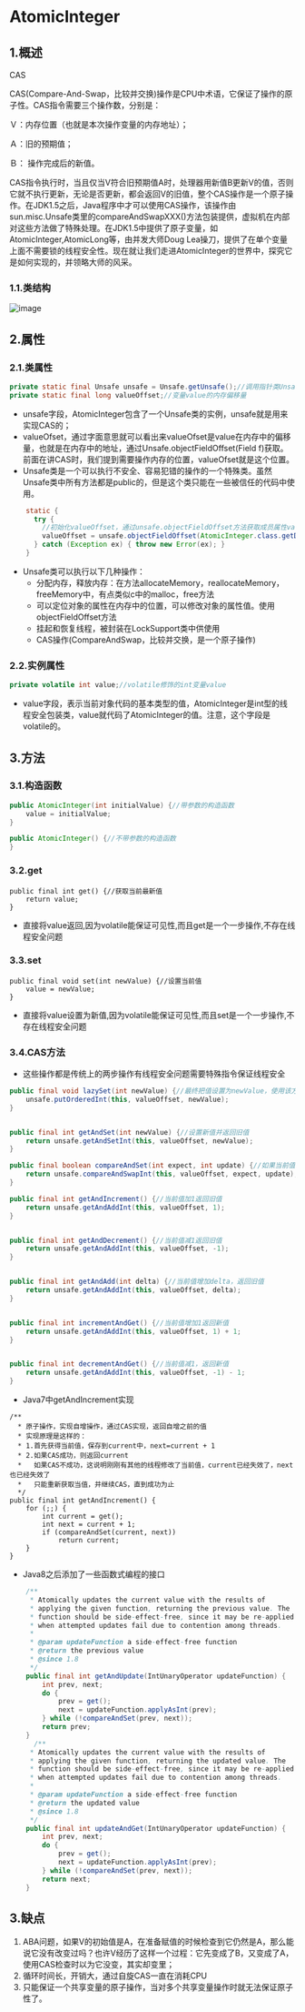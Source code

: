 # AtomicInteger

## 1.概述

CAS

CAS(Compare-And-Swap，比较并交换)操作是CPU中术语，它保证了操作的原子性。CAS指令需要三个操作数，分别是：

Ｖ：内存位置（也就是本次操作变量的内存地址）；

Ａ：旧的预期值；

Ｂ： 操作完成后的新值。

CAS指令执行时，当且仅当V符合旧预期值A时，处理器用新值B更新V的值，否则它就不执行更新，无论是否更新，都会返回V的旧值，整个CAS操作是一个原子操作。在JDK1.5之后，Java程序中才可以使用CAS操作，该操作由sun.misc.Unsafe类里的compareAndSwapXXX()方法包装提供，虚拟机在内部对这些方法做了特殊处理。在JDK1.5中提供了原子变量，如AtomicInteger,AtomicLong等，由并发大师Doug Lea操刀，提供了在单个变量上面不需要锁的线程安全性。现在就让我们走进AtomicInteger的世界中，探究它是如何实现的，并领略大师的风采。

### 1.1.类结构

![image](https://clsaa-markdown-imgbed-1252032169.cos.ap-shanghai.myqcloud.com/very-java/2019-03-13-120702.png)


##  2.属性

### 2.1.类属性

```java
private static final Unsafe unsafe = Unsafe.getUnsafe();//调用指针类Unsafe
private static final long valueOffset;//变量value的内存偏移量
```

* unsafe字段，AtomicInteger包含了一个Unsafe类的实例，unsafe就是用来实现CAS的；
* valueOfset，通过字面意思就可以看出来valueOfset是value在内存中的偏移量，也就是在内存中的地址，通过Unsafe.objectFieldOffset(Field f)获取。前面在讲CAS时，我们提到需要操作内存的位置，valueOfset就是这个位置。
* Unsafe类是一个可以执行不安全、容易犯错的操作的一个特殊类。虽然Unsafe类中所有方法都是public的，但是这个类只能在一些被信任的代码中使用。

```java
    static {
      try {
        //初始化valueOffset，通过unsafe.objectFieldOffset方法获取成员属性value内存地址相对于对象内存地址的偏移量
        valueOffset = unsafe.objectFieldOffset(AtomicInteger.class.getDeclaredField("value"));
      } catch (Exception ex) { throw new Error(ex); }
    }
```

* Unsafe类可以执行以下几种操作：
  * 分配内存，释放内存：在方法allocateMemory，reallocateMemory，freeMemory中，有点类似c中的malloc，free方法
  * 可以定位对象的属性在内存中的位置，可以修改对象的属性值。使用objectFieldOffset方法
  * 挂起和恢复线程，被封装在LockSupport类中供使用
  * CAS操作(CompareAndSwap，比较并交换，是一个原子操作)

### 2.2.实例属性

```java
private volatile int value;//volatile修饰的int变量value
```

* value字段，表示当前对象代码的基本类型的值，AtomicInteger是int型的线程安全包装类，value就代码了AtomicInteger的值。注意，这个字段是volatile的。

## 3.方法

### 3.1.构造函数

```java
public AtomicInteger(int initialValue) {//带参数的构造函数
    value = initialValue;
}

public AtomicInteger() {//不带参数的构造函数
}
```

### 3.2.get

```
public final int get() {//获取当前最新值
    return value;
}
```

* 直接将value返回,因为volatile能保证可见性,而且get是一个一步操作,不存在线程安全问题


### 3.3.set

```
public final void set(int newValue) {//设置当前值
    value = newValue;
}
```

* 直接将value设置为新值,因为volatile能保证可见性,而且set是一个一步操作,不存在线程安全问题

### 3.4.CAS方法

* 这些操作都是传统上的两步操作有线程安全问题需要特殊指令保证线程安全

```java
public final void lazySet(int newValue) {//最终把值设置为newValue，使用该方法后，其他线程在一段时间内还会获取到旧值
    unsafe.putOrderedInt(this, valueOffset, newValue);
}


public final int getAndSet(int newValue) {//设置新值并返回旧值
    return unsafe.getAndSetInt(this, valueOffset, newValue);
}

public final boolean compareAndSet(int expect, int update) {//如果当前值为expect，则设置为update
    return unsafe.compareAndSwapInt(this, valueOffset, expect, update);
}

public final int getAndIncrement() {//当前值加1返回旧值
    return unsafe.getAndAddInt(this, valueOffset, 1);
}


public final int getAndDecrement() {//当前值减1返回旧值
    return unsafe.getAndAddInt(this, valueOffset, -1);
}


public final int getAndAdd(int delta) {//当前值增加delta，返回旧值
    return unsafe.getAndAddInt(this, valueOffset, delta);
}


public final int incrementAndGet() {//当前值增加1返回新值
    return unsafe.getAndAddInt(this, valueOffset, 1) + 1;
}


public final int decrementAndGet() {//当前值减1，返回新值
    return unsafe.getAndAddInt(this, valueOffset, -1) - 1;
}
```

* Java7中getAndIncrement实现

```
/** 
  * 原子操作，实现自增操作，通过CAS实现，返回自增之前的值 
  * 实现原理是这样的： 
  * 1.首先获得当前值，保存到current中，next=current + 1 
  * 2.如果CAS成功，则返回current 
  *   如果CAS不成功，这说明刚刚有其他的线程修改了当前值，current已经失效了，next也已经失效了 
  *   只能重新获取当值，并继续CAS，直到成功为止 
  */  
public final int getAndIncrement() {  
    for (;;) {  
        int current = get();  
        int next = current + 1;  
        if (compareAndSet(current, next))  
            return current;  
    }  
}  
```

* Java8之后添加了一些函数式编程的接口

```java
    /**
     * Atomically updates the current value with the results of
     * applying the given function, returning the previous value. The
     * function should be side-effect-free, since it may be re-applied
     * when attempted updates fail due to contention among threads.
     *
     * @param updateFunction a side-effect-free function
     * @return the previous value
     * @since 1.8
     */
    public final int getAndUpdate(IntUnaryOperator updateFunction) {
        int prev, next;
        do {
            prev = get();
            next = updateFunction.applyAsInt(prev);
        } while (!compareAndSet(prev, next));
        return prev;
    }
      /**
     * Atomically updates the current value with the results of
     * applying the given function, returning the updated value. The
     * function should be side-effect-free, since it may be re-applied
     * when attempted updates fail due to contention among threads.
     *
     * @param updateFunction a side-effect-free function
     * @return the updated value
     * @since 1.8
     */
    public final int updateAndGet(IntUnaryOperator updateFunction) {
        int prev, next;
        do {
            prev = get();
            next = updateFunction.applyAsInt(prev);
        } while (!compareAndSet(prev, next));
        return next;
    }
```

## 3.缺点

1. ABA问题，如果V的初始值是A，在准备赋值的时候检查到它仍然是A，那么能说它没有改变过吗？也许V经历了这样一个过程：它先变成了B，又变成了A，使用CAS检查时以为它没变，其实却变里；
2. 循环时间长，开销大，通过自旋CAS一直在消耗CPU
3. 只能保证一个共享变量的原子操作，当对多个共享变量操作时就无法保证原子性了。